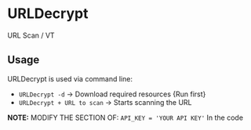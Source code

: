 # URLDecrypt
URL Scan / VT

## Usage
URLDecrypt is used via command line:
- `URLDecrypt -d` -> Download required resources {Run first}
- `URLDecrypt + URL to scan` -> Starts scanning the URL

**NOTE:** MODIFY THE SECTION OF:
`API_KEY = 'YOUR API KEY'` In the code
